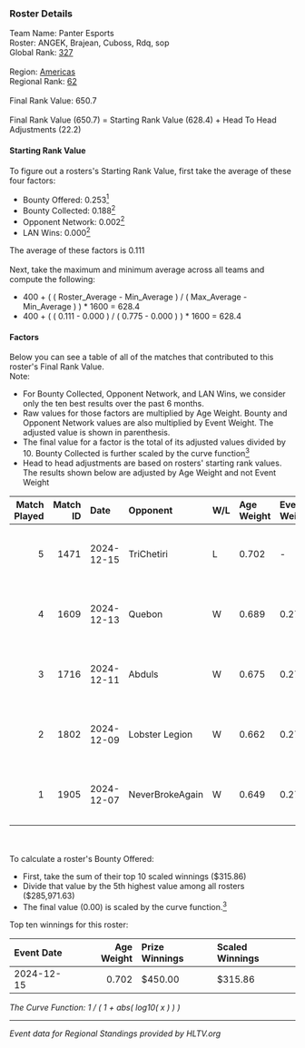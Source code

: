 ### Roster Details<br />
Team Name: Panter Esports<br />
Roster: ANGEK, Brajean, Cuboss, Rdq, sop<br />
Global Rank: [327](../../standings_global_2025_02_28.md)<br />
<br />
Region: [Americas]( ../../standings_americas_2025_02_28.md)<br />
Regional Rank: [62]( ../../standings_americas_2025_02_28.md)<br />
<br />
Final Rank Value:  650.7<br />
<br />
Final Rank Value (650.7) = Starting Rank Value (628.4) + Head To Head Adjustments (22.2)<br />

#### Starting Rank Value<br />
To figure out a rosters's Starting Rank Value, first take the average of these four factors:<br />
- Bounty Offered: 0.253[<sup>1</sup>](#table2)
- Bounty Collected: 0.188[<sup>2</sup>](#table1)
- Opponent Network: 0.002[<sup>2</sup>](#table1)
- LAN Wins: 0.000[<sup>2</sup>](#table1)

The average of these factors is 0.111<br />
<br />
Next, take the maximum and minimum average across all teams and compute the following:<br />
- 400 + ( ( Roster_Average - Min_Average ) / ( Max_Average - Min_Average ) ) * 1600 = 628.4
- 400 + ( ( 0.111 - 0.000 ) / ( 0.775 - 0.000 ) ) * 1600 = 628.4


#### Factors<br />
Below you can see a table of all of the matches that contributed to this roster's Final Rank Value.<br />
Note:<br />

- For Bounty Collected, Opponent Network, and LAN Wins, we consider only the ten best results over the past 6 months.
- Raw values for those factors are multiplied by Age Weight. Bounty and Opponent Network values are also multiplied by Event Weight. The adjusted value is shown in parenthesis.
- The final value for a factor is the total of its adjusted values divided by 10. Bounty Collected is further scaled by the curve function[<sup>3</sup>](#curveFunction)
- Head to head adjustments are based on rosters' starting rank values. The results shown below are adjusted by Age Weight and not Event Weight
<span id="table1"></span><br />


| Match Played | Match ID | Date       | Opponent        | W/L | Age Weight | Event Weight | Bounty Collected | Opponent Network | LAN Wins  | H2H Adj. | Roster                           |
| -: | -: | :- | :- | :- | :- | :- | :- | :- | :- | -: | :- |
|            5 |     1471 | 2024-12-15 | TriChetiri      | L   | 0.702      | -            | -                | -                | -         |   -11.12 | ANGEK, Brajean, Cuboss, Rdq, sop |
|            4 |     1609 | 2024-12-13 | Quebon          | W   | 0.689      | 0.274        | 0.001 (0.000)    | 0.031 (0.006)    | 0 (0.000) |     9.34 | ANGEK, Brajean, Cuboss, Rdq, sop |
|            3 |     1716 | 2024-12-11 | Abduls          | W   | 0.675      | 0.274        | 0.001 (0.000)    | 0.065 (0.012)    | 0 (0.000) |    10.08 | ANGEK, Brajean, Cuboss, Rdq, sop |
|            2 |     1802 | 2024-12-09 | Lobster Legion  | W   | 0.662      | 0.274        | 0.000 (0.000)    | 0.000 (0.000)    | 0 (0.000) |     6.86 | ANGEK, Brajean, Cuboss, Rdq, sop |
|            1 |     1905 | 2024-12-07 | NeverBrokeAgain | W   | 0.649      | 0.274        | 0.000 (0.000)    | 0.000 (0.000)    | 0 (0.000) |     7.08 | ANGEK, Brajean, Cuboss, Rdq, sop |

<br />
<span id="table2"></span><br />
To calculate a roster's Bounty Offered:<br />

- First, take the sum of their top 10 scaled winnings ($315.86)
- Divide that value by the 5th highest value among all rosters ($285,971.63)
- The final value (0.00) is scaled by the curve function.[<sup>3</sup>](#curveFunction)

Top ten winnings for this roster:<br />

| Event Date | Age Weight | Prize Winnings | Scaled Winnings |
| :- | -: | :- | :- |
| 2024-12-15 |      0.702 | $450.00        | $315.86         |


<span id="curveFunction"></span>_The Curve Function: 1 / ( 1 + abs( log10( x ) ) )_<br />

---
_Event data for Regional Standings provided by HLTV.org_<br />
